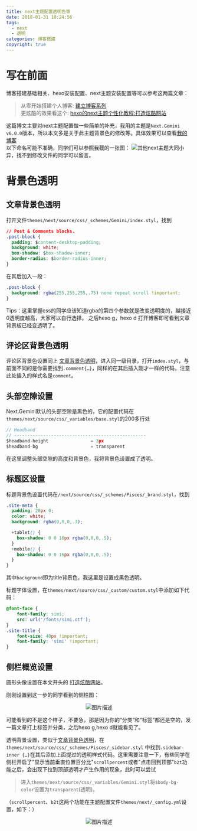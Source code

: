 ```yaml
---
title: next主题配置透明色等
date: 2018-01-31 10:24:56
tags: 
  - next
  - 透明
categories: 博客搭建
copyright: true
---
```



# 写在前面

博客搭建基础相关、hexo安装配置、next主题安装配置等可以参考这两篇文章：
> 从零开始搭建个人博客: [建立博客系列](http://windliang.cc/2017/01/18/%E5%BB%BA%E7%AB%8B%E5%8D%9A%E5%AE%A2%E7%B3%BB%E5%88%97%EF%BC%88%E4%B8%80%EF%BC%89%EF%BC%9A%E5%9F%9F%E5%90%8D%E7%9B%B8%E5%85%B3%E7%9F%A5%E8%AF%86/)  
更炫酷的效果看这个: [hexo的next主题个性化教程:打造炫酷网站](http://shenzekun.cn/hexo%E7%9A%84next%E4%B8%BB%E9%A2%98%E4%B8%AA%E6%80%A7%E5%8C%96%E9%85%8D%E7%BD%AE%E6%95%99%E7%A8%8B.html)

这篇博文主要对next主题配置做一些简单的补充，我用的主题是`Next.Gemini v6.0.0`版本，所以本文多是关于此主题背景色的修改等。具体效果可以查看[我的博客](https://simi.fun/)  
以下命名可能不准确，同学们可以参照我截的一张图：
![ ](1.png)其他next主题大同小异，找不到修改文件的同学可以留言。

# 背景色透明
## <span id="post-block">文章背景色透明</span>
打开文件`themes/next/source/css/_schemes/Gemini/index.styl`，找到
```css
// Post & Comments blocks.
.post-block {
  padding: $content-desktop-padding;
  background: white;
  box-shadow: $box-shadow-inner;
  border-radius: $border-radius-inner;
}
```
在其后加入一段：
```css
.post-block {
  background: rgba(255,255,255,.75) none repeat scroll !important;
}
```
Tips：这里掌握css的同学应该知道rgba的第四个参数就是改变透明度的，越接近0透明度越高，大家可以自行选择。
之后hexo g，hexo d 打开博客即可看到文章背景板已经变透明了。
## 评论区背景色透明
评论区背景色设置同上 [文章背景色透明](#post-block)，进入同一级目录，打开`index.styl`，与前面不同的是你需要找到`.comment{…}`，同样的在其后插入刚才一样的代码，注意此处插入的样式名是`comment`。
## 头部空隙设置
Next.Gemini默认的头部空隙是黑色的，它的配置代码在`themes/next/source/css/_variables/base.styl`的200多行处
```javascript
// Headband
// --------------------------------------------------
$headband-height                = 3px
$headband-bg                    = transparent
```
在这里调整头部空隙的高度和背景色，我将背景色设置成了透明。
## 标题区设置
标题背景色设置代码在`/next/source/css/_schemes/Pisces/_brand.styl`，找到
```css
.site-meta {
  padding: 20px 0;
  color: white;
  background: rgba(0,0,0,.3);

  +tablet() {
    box-shadow: 0 0 16px rgba(0,0,0,.5);
  }
  +mobile() {
    box-shadow: 0 0 16px rgba(0,0,0,.5);
  }
}
```
其中`background`即为title背景色，我这里是设置成黑色透明。

标题字体设置，在`themes/next/source/css/_custom/custom.styl`中添加如下代码：
```css
@font-face {
    font-family: simi;
    src: url('/fonts/simi.otf');
}
.site-title {
    font-size: 40px !important;
	font-family: 'simi' !important;
}
```
## 侧栏概览设置
圆形头像设置在本文开头的 [打造炫酷网站](http://shenzekun.cn/hexo%E7%9A%84next%E4%B8%BB%E9%A2%98%E4%B8%AA%E6%80%A7%E5%8C%96%E9%85%8D%E7%BD%AE%E6%95%99%E7%A8%8B.html)。

刚刚设置到这一步的同学看到的侧栏图： <div align=center>
![图片描述](2.png)
</div>可能看到的不是这个样子，不要急，那是因为你的“分类”和“标签”都还是空的，发一篇文章打上标签并分类，之后hexo g,hexo d就能看见了。

透明背景设置，类似于[文章背景色透明](#post-block)，在`themes/next/source/css/_schemes/Pisces/_sidebar.styl`
中找到`.sidebar-inner {…}`在其后添加上面提过的透明样式代码。这里需要注意一下，有些同学在侧栏开启了"显示当前垂直位置百分比"`scrollpercent`或者"点击回到顶部"`b2t`功能之后，会出现下拉到顶部透明才产生作用的现象，此时可以尝试
> 进入`themes/next/source/css/_variables/Gemini.styl`将`$body-bg-color`设置为`transparent`(透明)。

（`scrollpercent`、`b2t`这两个功能在主题配置文件`themes/next/_config.yml`设置，如下：）<div align=center>
![图片描述](3.png)
</div>
